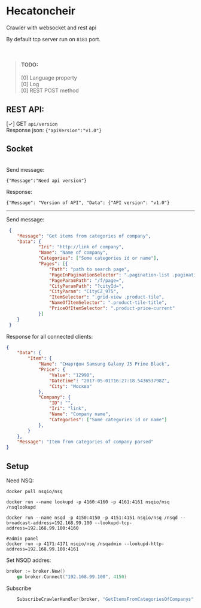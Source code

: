 # Hecatoncheir
Crawler with websocket and rest api

By default tcp server run on `8181` port.

<br>

> #### TODO:
> [0] Language property <br>
> [0] Log <br>
> [0] REST POST method

## REST API:

[✓] GET `api/version` <br>
Response json: `{"apiVersion":"v1.0"}` 

## Socket
<br>
Send message:

```
{"Message":"Need api version"}
```
Response:

```
{"Message": "Version of API", "Data": {"API version": "v1.0"}
```
 
---
Send message:

```json
 {
 	"Message": "Get items from categories of company",
 	"Data": {
			"Iri": "http://link of company",
			"Name": "Name of company",
			"Categories": ["Some categories id or name"],
 			"Pages": [{
 				"Path": "path to search page",
 				"PageInPaginationSelector": ".pagination-list .pagination-item",
 				"PageParamPath": "/f/page=",
 				"CityParamPath": "?cityId=",
 				"CityParam": "CityCZ_975",
 				"ItemSelector": ".grid-view .product-tile",
 				"NameOfItemSelector": ".product-tile-title",
 				"PriceOfItemSelector": ".product-price-current"
 			}]
 	}
 }
```

Response for all connected clients:
```json
{
	"Data": {
		"Item": {
			"Name": "Смартфон Samsung Galaxy J5 Prime Black",
			"Price": {
 				"Value": "12990",
 				"DateTime": "2017-05-01T16:27:18.543653798Z",
 				"City": "Москва"
			},
			"Company": {
				"ID": "",
				"Iri": "link",
				"Name": "Company name",
				"Categories": ["Some categories id or name"]
			},
		}
	},
	"Message": "Item from categories of company parsed"
}
```

## Setup
Need NSQ:
```docker
docker pull nsqio/nsq

docker run --name lookupd -p 4160:4160 -p 4161:4161 nsqio/nsq /nsqlookupd

docker run --name nsqd -p 4150:4150 -p 4151:4151 nsqio/nsq /nsqd --broadcast-address=192.168.99.100 --lookupd-tcp-address=192.168.99.100:4160

#admin panel
docker run -p 4171:4171 nsqio/nsq /nsqadmin --lookupd-http-address=192.168.99.100:4161
```

Set NSQD addres:
```go
broker := broker.New()
	go broker.Connect("192.168.99.100", 4150)
```

Subscribe
```go
	SubscribeCrawlerHandler(broker, "GetItemsFromCategoriesOfCompanys", "ItemFromCategoriesOfCompanyParsed")

```
